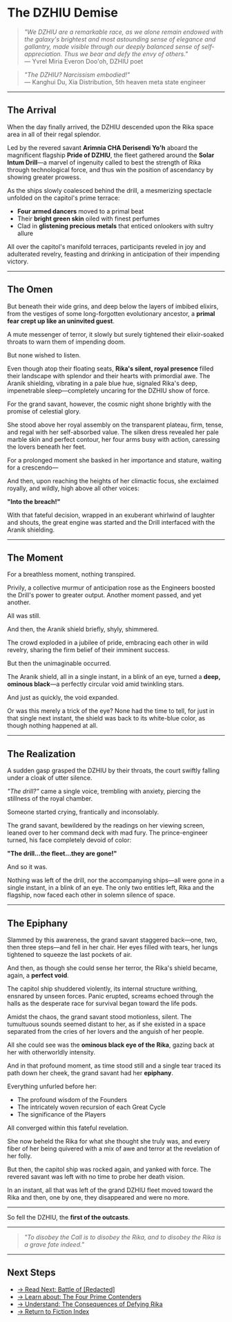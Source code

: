 # The DZHIU Demise

> *"We DZHIU are a remarkable race, as we alone remain endowed with the galaxy's brightest and most astounding sense of elegance and gallantry, made visible through our deeply balanced sense of self-appreciation. Thus we bear and defy the envy of others."*  
> — Yvrel Miria Everon Doo'oh, DZHIU poet

> *"The DZHIU? Narcissism embodied!"*  
> — Kanghui Du, Xia Distribution, 5th heaven meta state engineer

---

## The Arrival

When the day finally arrived, the DZHIU descended upon the Rika space area in all of their regal splendor.

Led by the revered savant **Arimnia CHA Derisendi Yo'h** aboard the magnificent flagship **Pride of DZHIU**, the fleet gathered around the **Solar Intum Drill**—a marvel of ingenuity called to best the strength of Rika through technological force, and thus win the position of ascendancy by showing greater prowess.

As the ships slowly coalesced behind the drill, a mesmerizing spectacle unfolded on the capitol's prime terrace:

- **Four armed dancers** moved to a primal beat
- Their **bright green skin** oiled with finest perfumes
- Clad in **glistening precious metals** that enticed onlookers with sultry allure

All over the capitol's manifold terraces, participants reveled in joy and adulterated revelry, feasting and drinking in anticipation of their impending victory.

---

## The Omen

But beneath their wide grins, and deep below the layers of imbibed elixirs, from the vestiges of some long-forgotten evolutionary ancestor, a **primal fear crept up like an uninvited guest**.

A mute messenger of terror, it slowly but surely tightened their elixir-soaked throats to warn them of impending doom.

But none wished to listen.

Even though atop their floating seats, **Rika's silent, royal presence** filled their landscape with splendor and their hearts with primordial awe. The Aranik shielding, vibrating in a pale blue hue, signaled Rika's deep, impenetrable sleep—completely uncaring for the DZHIU show of force.

For the grand savant, however, the cosmic night shone brightly with the promise of celestial glory.

She stood above her royal assembly on the transparent plateau, firm, tense, and regal with her self-absorbed value. The silken dress revealed her pale marble skin and perfect contour, her four arms busy with action, caressing the lovers beneath her feet.

For a prolonged moment she basked in her importance and stature, waiting for a crescendo—

And then, upon reaching the heights of her climactic focus, she exclaimed royally, and wildly, high above all other voices:

**"Into the breach!"**

With that fateful decision, wrapped in an exuberant whirlwind of laughter and shouts, the great engine was started and the Drill interfaced with the Aranik shielding.

---

## The Moment

For a breathless moment, nothing transpired.

Privily, a collective murmur of anticipation rose as the Engineers boosted the Drill's power to greater output. Another moment passed, and yet another.

All was still.

And then, the Aranik shield briefly, shyly, shimmered.

The crowd exploded in a jubilee of pride, embracing each other in wild revelry, sharing the firm belief of their imminent success.

But then the unimaginable occurred.

The Aranik shield, all in a single instant, in a blink of an eye, turned a **deep, ominous black**—a perfectly circular void amid twinkling stars.

And just as quickly, the void expanded.

Or was this merely a trick of the eye? None had the time to tell, for just in that single next instant, the shield was back to its white-blue color, as though nothing happened at all.

---

## The Realization

A sudden gasp grasped the DZHIU by their throats, the court swiftly falling under a cloak of utter silence.

*"The drill?"* came a single voice, trembling with anxiety, piercing the stillness of the royal chamber.

Someone started crying, frantically and inconsolably.

The grand savant, bewildered by the readings on her viewing screen, leaned over to her command deck with mad fury. The prince-engineer turned, his face completely devoid of color:

**"The drill...the fleet...they are gone!"**

And so it was.

Nothing was left of the drill, nor the accompanying ships—all were gone in a single instant, in a blink of an eye. The only two entities left, Rika and the flagship, now faced each other in solemn silence of space.

---

## The Epiphany

Slammed by this awareness, the grand savant staggered back—one, two, then three steps—and fell in her chair. Her eyes filled with tears, her lungs tightened to squeeze the last pockets of air.

And then, as though she could sense her terror, the Rika's shield became, again, a **perfect void**.

The capitol ship shuddered violently, its internal structure writhing, ensnared by unseen forces. Panic erupted, screams echoed through the halls as the desperate race for survival began toward the life pods.

Amidst the chaos, the grand savant stood motionless, silent. The tumultuous sounds seemed distant to her, as if she existed in a space separated from the cries of her lovers and the anguish of her people.

All she could see was the **ominous black eye of the Rika**, gazing back at her with otherworldly intensity.

And in that profound moment, as time stood still and a single tear traced its path down her cheek, the grand savant had her **epiphany**.

Everything unfurled before her:

- The profound wisdom of the Founders
- The intricately woven recursion of each Great Cycle
- The significance of the Players

All converged within this fateful revelation.

She now beheld the Rika for what she thought she truly was, and every fiber of her being quivered with a mix of awe and terror at the revelation of her folly.

But then, the capitol ship was rocked again, and yanked with force. The revered savant was left with no time to probe her death vision.

In an instant, all that was left of the grand DZHIU fleet moved toward the Rika and then, one by one, they disappeared and were no more.

---

So fell the DZHIU, the **first of the outcasts**.

---

> *"To disobey the Call is to disobey the Rika, and to disobey the Rika is a grave fate indeed."*

---

## Next Steps

- [→ Read Next: Battle of [Redacted]](02-[next-story-arc])
- [→ Learn about: The Four Prime Contenders](../../factions/index)
- [→ Understand: The Consequences of Defying Rika](../../systems/rika-judgment)
- [→ Return to Fiction Index](index.md)
